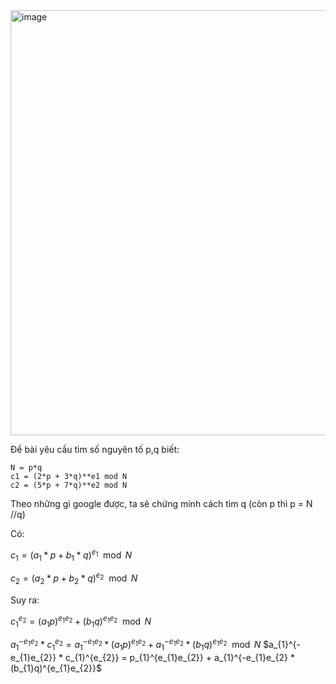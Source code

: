 <img width="680" alt="image" src="https://github.com/Vanmaxohp/EHC_Challenge_CryptoHack/assets/90485791/3fa1c1a4-869d-4f73-b7f4-960e57a0478c">

Đề bài yêu cầu tìm số nguyên tố p,q biết:
```
N = p*q
c1 = (2*p + 3*q)**e1 mod N
c2 = (5*p + 7*q)**e2 mod N
```
Theo những gì google được, ta sẽ chứng minh cách tìm q (còn p thì p = N //q)

Có:
  
  $c_{1} = (a_{1} * p + b_{1} * q)^{e_{1}} \mod N$

  $c_{2} = (a_{2} * p + b_{2} * q)^{e_{2}} \mod N$

Suy ra:

  $c_{1}^{e_{2}} = (a_{1}p)^{e_{1}e_{2}} + (b_{1}q)^{e_{1}e_{2}} \mod N$
 
  $a_{1}^{-e_{1}e_{2}} * c_{1}^{e_{2}} = a_{1}^{-e_{1}e_{2}} * (a_{1}p)^{e_{1}e_{2}} + a_{1}^{-e_{1}e_{2}} * (b_{1}q)^{e_{1}e_{2}} \mod N$
  $a_{1}^{-e_{1}e_{2}} * c_{1}^{e_{2}} = p_{1}^{e_{1}e_{2}} + a_{1}^{-e_{1}e_{2} * (b_{1}q)^{e_{1}e_{2}}$
